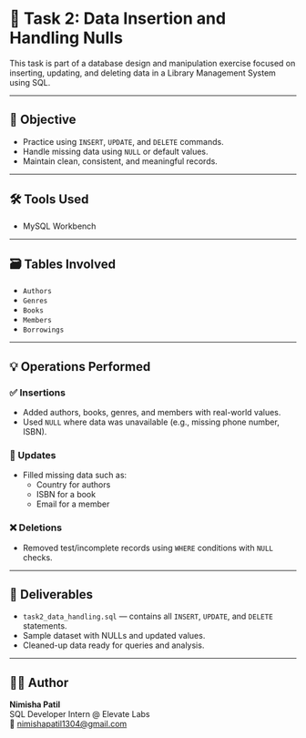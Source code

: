 # 📌 Task 2: Data Insertion and Handling Nulls

This task is part of a database design and manipulation exercise focused on inserting, updating, and deleting data in a Library Management System using SQL.

---

## 🎯 Objective

- Practice using `INSERT`, `UPDATE`, and `DELETE` commands.
- Handle missing data using `NULL` or default values.
- Maintain clean, consistent, and meaningful records.

---

## 🛠️ Tools Used

- MySQL Workbench
  
---

## 🗃️ Tables Involved

- `Authors`
- `Genres`
- `Books`
- `Members`
- `Borrowings`

---

## 💡 Operations Performed

### ✅ Insertions
- Added authors, books, genres, and members with real-world values.
- Used `NULL` where data was unavailable (e.g., missing phone number, ISBN).

### 🔁 Updates
- Filled missing data such as:
  - Country for authors
  - ISBN for a book
  - Email for a member

### ❌ Deletions
- Removed test/incomplete records using `WHERE` conditions with `NULL` checks.

---

## 📂 Deliverables

- `task2_data_handling.sql` — contains all `INSERT`, `UPDATE`, and `DELETE` statements.
- Sample dataset with NULLs and updated values.
- Cleaned-up data ready for queries and analysis.

---

## 🧑‍💻 Author

**Nimisha Patil**  
SQL Developer Intern @ Elevate Labs  
📧 nimishapatil1304@gmail.com


